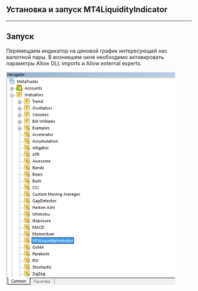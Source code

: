 Установка и запуск MT4LiquidityIndicator
----------------------------------
----------------------------------

Запуск
-------------

Перемещаем индикатор на ценовой график интересующей нас валютной пары. В возникшем окне необходимо активировать параметры Allow DLL imports и Allow external experts.


![MT4LiquidityIndicator](/Documentation/Images/MT4LiquidityIndicator.png)
